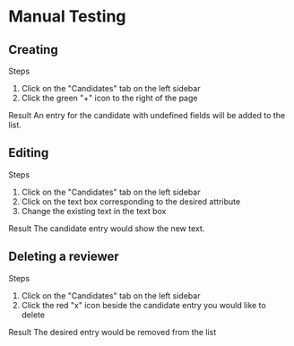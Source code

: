 # Manual Testing

## Creating
Steps
1. Click on the "Candidates" tab on the left sidebar
2. Click the green "+" icon to the right of the page

Result
An entry for the candidate with undefined fields will be added to the list.

## Editing
Steps
1. Click on the "Candidates" tab on the left sidebar
2. Click on the text box corresponding to the desired attribute
3. Change the existing text in the text box

Result
The candidate entry would show the new text.

## Deleting a reviewer
Steps
1. Click on the "Candidates" tab on the left sidebar
2. Click the red "x" icon beside the candidate entry you would like to delete

Result
The desired entry would be removed from the list